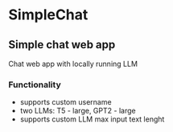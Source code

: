 # SimpleChat

## Simple chat web app
Chat web app with locally running LLM 

### Functionality
- supports custom username
- two LLMs: T5 - large, GPT2 - large
- supports custom LLM max input text lenght
